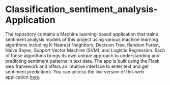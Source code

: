 # Classification_sentiment_analysis-Application


The repository contains a Machine learning-based application that trains sentiment analysis models of this project using various machine learning algorithms including K-Nearest Neighbors, Decision Tree, Random Forest, Naive Bayes, Support Vector Machine (SVM), and Logistic Regression. Each of these algorithms brings its own unique approach to understanding and predicting sentiment patterns in text data. The app is built using the Flask web framework and offers an intuitive interface to enter text and get sentiment predictions. You can access the live version of this web application [here](https://sentimentbox.azurewebsites.net/).


